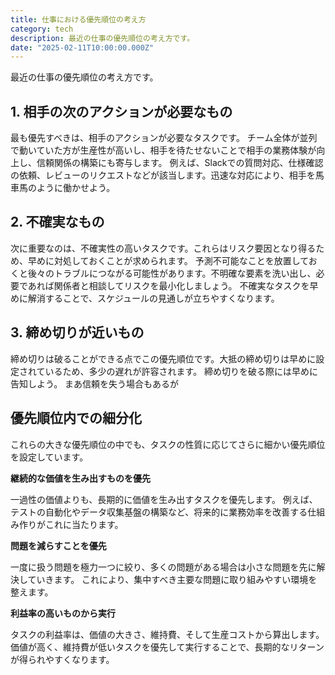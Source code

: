```yaml
---
title: 仕事における優先順位の考え方
category: tech
description: 最近の仕事の優先順位の考え方です。
date: "2025-02-11T10:00:00.000Z"
---
```



最近の仕事の優先順位の考え方です。

## 1. 相手の次のアクションが必要なもの

最も優先すべきは、相手のアクションが必要なタスクです。
チーム全体が並列で動いていた方が生産性が高いし、相手を待たせないことで相手の業務体験が向上し、信頼関係の構築にも寄与します。
例えば、Slackでの質問対応、仕様確認の依頼、レビューのリクエストなどが該当します。迅速な対応により、相手を馬車馬のように働かせよう。

## 2. 不確実なもの

次に重要なのは、不確実性の高いタスクです。これらはリスク要因となり得るため、早めに対処しておくことが求められます。
予測不可能なことを放置しておくと後々のトラブルにつながる可能性があります。不明確な要素を洗い出し、必要であれば関係者と相談してリスクを最小化しましょう。
不確実なタスクを早めに解消することで、スケジュールの見通しが立ちやすくなります。

## 3. 締め切りが近いもの

締め切りは破ることができる点でこの優先順位です。大抵の締め切りは早めに設定されているため、多少の遅れが許容されます。
締め切りを破る際には早めに告知しよう。
まあ信頼を失う場合もあるが

## 優先順位内での細分化

これらの大きな優先順位の中でも、タスクの性質に応じてさらに細かい優先順位を設定しています。

**継続的な価値を生み出すものを優先**

一過性の価値よりも、長期的に価値を生み出すタスクを優先します。
例えば、テストの自動化やデータ収集基盤の構築など、将来的に業務効率を改善する仕組み作りがこれに当たります。

**問題を減らすことを優先**

一度に扱う問題を極力一つに絞り、多くの問題がある場合は小さな問題を先に解決していきます。
これにより、集中すべき主要な問題に取り組みやすい環境を整えます。

**利益率の高いものから実行**

タスクの利益率は、価値の大きさ、維持費、そして生産コストから算出します。
価値が高く、維持費が低いタスクを優先して実行することで、長期的なリターンが得られやすくなります。


